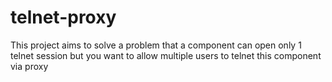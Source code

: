 # telnet-proxy
This project aims to solve a problem that a component can open only 1 telnet session but you want to allow multiple users to telnet this component via proxy
